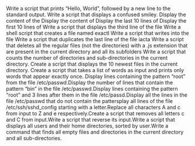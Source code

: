 Write a script that prints “Hello, World”, followed by a new line to the standard output.
Write a script that displays a confused smiley.
Display the content of the
Display the content of
Display the last 10 lines of
Display the first 10 lines of
Write a script that displays the third line of the file
Write a shell script that creates a file named exactl
Write a script that writes into the file 
Write a script that duplicates the last line of the file iacta
Write a script that deletes all the regular files (not the directories) with a .js extension that are present in the current directory and all its subfolders
Write a script that counts the number of directories and sub-directories in the current directory.
Create a script that displays the 10 newest files in the current directory.
Create a script that takes a list of words as input and prints only words that appear exactly once.
 Display lines containing the pattern “root” from the file /etc/passwd.Display the number of lines that contain the pattern “bin” in the file /etc/passwd.Display lines containing the pattern “root” and 3 lines after them in the file /etc/passd.Display all the lines in the file /etc/passwd that do not contain the pattersplay all lines of the file /etc/ssh/sshd_config starting with a letter.Replace all characters A and c from input to Z and e respectively.Create a script that removes all letters c and C from input.Write a script that reverse its input.Write a script that displays all users and their home directories, sorted by user.Write a command that finds all empty files and directories in the current directory and all sub-directories.

